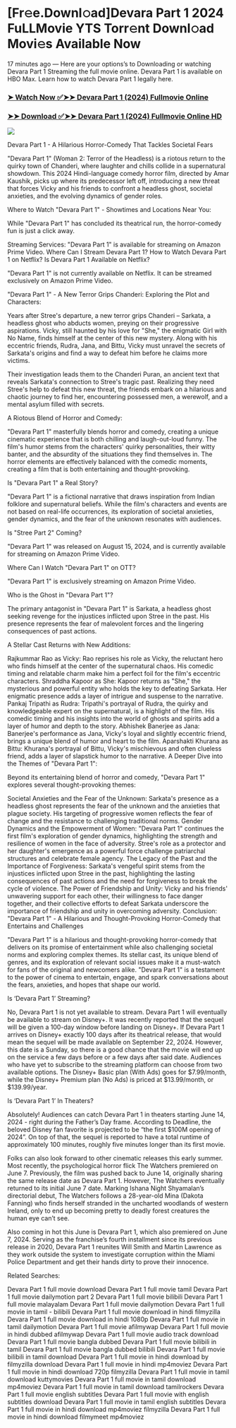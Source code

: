 # [Fr𝚎e.Downl𝚘ad]Devara Part 1 2024 FuLLMovie YTS Torr𝚎nt Downl𝚘ad Movi𝚎s Available Now
17 minutes ago — Here are your options’s to Downloading or watching Devara Part 1 Streaming the full movie online. Devara Part 1 is available on HBO Max. Learn how to watch Devara Part 1 legally here.


### [➤ Watch Now ✅➤➤ Devara Part 1 (2024) Fullmovie Online](https://t.co/FJPzfVY8wL)

### [➤➤ Download ✅➤➤ Devara Part 1 (2024) Fullmovie Online HD](https://t.co/FJPzfVY8wL)

<p dir="auto"><a href="https://t.co/FJPzfVY8wL" title="PLAY NOW" rel="nofollow"><img src="https://i.imgur.com/jhNGoEt.gif" style="max-width: 100%;"></a></p>


Devara Part 1 - A Hilarious Horror-Comedy That Tackles Societal Fears

"Devara Part 1" (Woman 2: Terror of the Headless) is a riotous return to the quirky town of Chanderi, where laughter and chills collide in a supernatural showdown. This 2024 Hindi-language comedy horror film, directed by Amar Kaushik, picks up where its predecessor left off, introducing a new threat that forces Vicky and his friends to confront a headless ghost, societal anxieties, and the evolving dynamics of gender roles.

Where to Watch "Devara Part 1" - Showtimes and Locations Near You:

While "Devara Part 1" has concluded its theatrical run, the horror-comedy fun is just a click away.

Streaming Services: "Devara Part 1" is available for streaming on Amazon Prime Video.
Where Can I Stream Devara Part 1? How to Watch Devara Part 1 on Netflix? Is Devara Part 1 Available on Netflix?

"Devara Part 1" is not currently available on Netflix. It can be streamed exclusively on Amazon Prime Video.

"Devara Part 1" - A New Terror Grips Chanderi: Exploring the Plot and Characters:

Years after Stree's departure, a new terror grips Chanderi – Sarkata, a headless ghost who abducts women, preying on their progressive aspirations. Vicky, still haunted by his love for "She," the enigmatic Girl with No Name, finds himself at the center of this new mystery. Along with his eccentric friends, Rudra, Jana, and Bittu, Vicky must unravel the secrets of Sarkata's origins and find a way to defeat him before he claims more victims.

Their investigation leads them to the Chanderi Puran, an ancient text that reveals Sarkata's connection to Stree's tragic past. Realizing they need Stree's help to defeat this new threat, the friends embark on a hilarious and chaotic journey to find her, encountering possessed men, a werewolf, and a mental asylum filled with secrets.

A Riotous Blend of Horror and Comedy:

"Devara Part 1" masterfully blends horror and comedy, creating a unique cinematic experience that is both chilling and laugh-out-loud funny. The film's humor stems from the characters' quirky personalities, their witty banter, and the absurdity of the situations they find themselves in. The horror elements are effectively balanced with the comedic moments, creating a film that is both entertaining and thought-provoking.

Is "Devara Part 1" a Real Story?

"Devara Part 1" is a fictional narrative that draws inspiration from Indian folklore and supernatural beliefs. While the film's characters and events are not based on real-life occurrences, its exploration of societal anxieties, gender dynamics, and the fear of the unknown resonates with audiences.

Is "Stree Part 2" Coming?

"Devara Part 1" was released on August 15, 2024, and is currently available for streaming on Amazon Prime Video.

Where Can I Watch "Devara Part 1" on OTT?

"Devara Part 1" is exclusively streaming on Amazon Prime Video.

Who is the Ghost in "Devara Part 1"?

The primary antagonist in "Devara Part 1" is Sarkata, a headless ghost seeking revenge for the injustices inflicted upon Stree in the past. His presence represents the fear of malevolent forces and the lingering consequences of past actions.

A Stellar Cast Returns with New Additions:

Rajkummar Rao as Vicky: Rao reprises his role as Vicky, the reluctant hero who finds himself at the center of the supernatural chaos. His comedic timing and relatable charm make him a perfect foil for the film's eccentric characters.
Shraddha Kapoor as She: Kapoor returns as "She," the mysterious and powerful entity who holds the key to defeating Sarkata. Her enigmatic presence adds a layer of intrigue and suspense to the narrative.
Pankaj Tripathi as Rudra: Tripathi's portrayal of Rudra, the quirky and knowledgeable expert on the supernatural, is a highlight of the film. His comedic timing and his insights into the world of ghosts and spirits add a layer of humor and depth to the story.
Abhishek Banerjee as Jana: Banerjee's performance as Jana, Vicky's loyal and slightly eccentric friend, brings a unique blend of humor and heart to the film.
Aparshakti Khurana as Bittu: Khurana's portrayal of Bittu, Vicky's mischievous and often clueless friend, adds a layer of slapstick humor to the narrative.
A Deeper Dive into the Themes of "Devara Part 1":

Beyond its entertaining blend of horror and comedy, "Devara Part 1" explores several thought-provoking themes:

Societal Anxieties and the Fear of the Unknown: Sarkata's presence as a headless ghost represents the fear of the unknown and the anxieties that plague society. His targeting of progressive women reflects the fear of change and the resistance to challenging traditional norms.
Gender Dynamics and the Empowerment of Women: "Devara Part 1" continues the first film's exploration of gender dynamics, highlighting the strength and resilience of women in the face of adversity. Stree's role as a protector and her daughter's emergence as a powerful force challenge patriarchal structures and celebrate female agency.
The Legacy of the Past and the Importance of Forgiveness: Sarkata's vengeful spirit stems from the injustices inflicted upon Stree in the past, highlighting the lasting consequences of past actions and the need for forgiveness to break the cycle of violence.
The Power of Friendship and Unity: Vicky and his friends' unwavering support for each other, their willingness to face danger together, and their collective efforts to defeat Sarkata underscore the importance of friendship and unity in overcoming adversity.
Conclusion: "Devara Part 1" - A Hilarious and Thought-Provoking Horror-Comedy that Entertains and Challenges

"Devara Part 1" is a hilarious and thought-provoking horror-comedy that delivers on its promise of entertainment while also challenging societal norms and exploring complex themes. Its stellar cast, its unique blend of genres, and its exploration of relevant social issues make it a must-watch for fans of the original and newcomers alike. "Devara Part 1" is a testament to the power of cinema to entertain, engage, and spark conversations about the fears, anxieties, and hopes that shape our world.


Is ‘Devara Part 1’ Streaming?

No, Devara Part 1 is not yet available to stream. Devara Part 1 will eventually be available to stream on Disney+. It was recently reported that the sequel will be given a 100-day window before landing on Disney+. If Devara Part 1 arrives on Disney+ exactly 100 days after its theatrical release, that would mean the sequel will be made available on September 22, 2024. However, this date is a Sunday, so there is a good chance that the movie will end up on the service a few days before or a few days after said date. Audiences who have yet to subscribe to the streaming platform can choose from two available options. The Disney+ Basic plan (With Ads) goes for $7.99/month, while the Disney+ Premium plan (No Ads) is priced at $13.99/month, or $139.99/year.

Is ‘Devara Part 1’ In Theaters?

Absolutely! Audiences can catch Devara Part 1 in theaters starting June 14, 2024 - right during the Father’s Day frame. According to Deadline, the beloved Disney fan favorite is projected to be “the first $100M opening of 2024”. On top of that, the sequel is reported to have a total runtime of approximately 100 minutes, roughly five minutes longer than its first movie.

Folks can also look forward to other cinematic releases this early summer. Most recently, the psychological horror flick The Watchers premiered on June 7. Previously, the film was pushed back to June 14, originally sharing the same release date as Devara Part 1. However, The Watchers eventually returned to its initial June 7 date. Marking Ishana Night Shyamalan’s directorial debut, The Watchers follows a 28-year-old Mina (Dakota Fanning) who finds herself stranded in the uncharted woodlands of western Ireland, only to end up becoming pretty to deadly forest creatures the human eye can’t see.

Also coming in hot this June is Devara Part 1, which also premiered on June 7, 2024. Serving as the franchise’s fourth installment since its previous release in 2020, Devara Part 1 reunites Will Smith and Martin Lawrence as they work outside the system to investigate corruption within the Miami Police Department and get their hands dirty to prove their innocence.


Related Searches:

Devara Part 1 full movie download
Devara Part 1 full movie tamil
Devara Part 1 full movie dailymotion part 2
Devara Part 1 full movie bilibili
Devara Part 1 full movie malayalam
Devara Part 1 full movie dailymotion
Devara Part 1 full movie in tamil - bilibili
Devara Part 1 full movie download in hindi filmyzilla
Devara Part 1 full movie download in hindi 1080p
Devara Part 1 full movie in tamil dailymotion
Devara Part 1 full movie afilmywap
Devara Part 1 full movie in hindi dubbed afilmywap
Devara Part 1 full movie audio track download
Devara Part 1 full movie bangla dubbed
Devara Part 1 full movie bilibili in tamil
Devara Part 1 full movie bangla dubbed bilibili
Devara Part 1 full movie bilibili in tamil download
Devara Part 1 full movie in hindi download by filmyzilla
download Devara Part 1 full movie in hindi mp4moviez
Devara Part 1 full movie in hindi download 720p filmyzilla
Devara Part 1 full movie in tamil download kuttymovies
Devara Part 1 full movie in tamil download mp4moviez
Devara Part 1 full movie in tamil download tamilrockers
Devara Part 1 full movie english subtitles
Devara Part 1 full movie with english subtitles download
Devara Part 1 full movie in tamil english subtitles
Devara Part 1 full movie in hindi download mp4moviez filmyzilla
Devara Part 1 full movie in hindi download filmymeet mp4moviez
